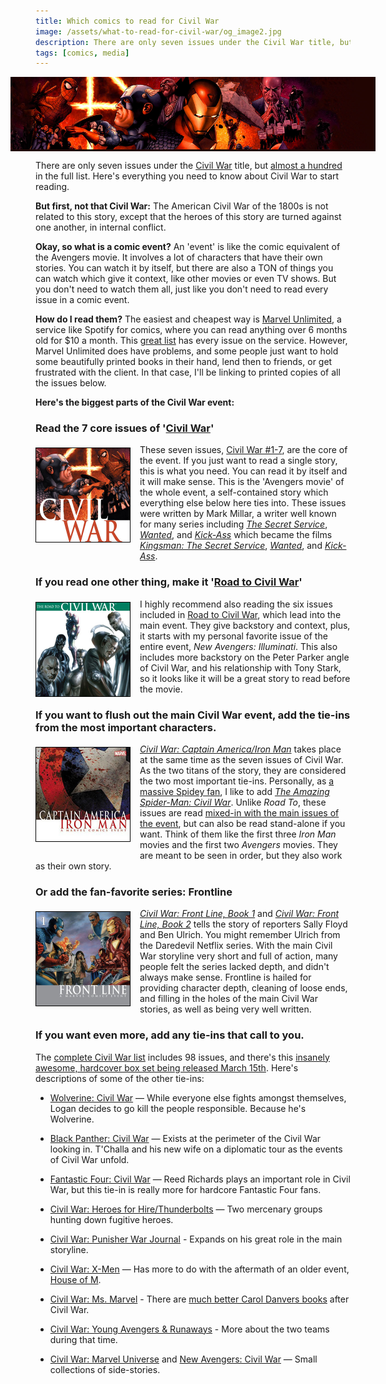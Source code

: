 ```yaml
---
title: Which comics to read for Civil War
image: /assets/what-to-read-for-civil-war/og_image2.jpg
description: There are only seven issues under the Civil War title, but almost a hundred in the full list. Here’s everything you need to know about Civil War to start reading.
tags: [comics, media]
---
```


<style>
#header-image {
  margin: 10px -40px;
  background-color: #200502;
}

#header-image,
#header-image img {
  max-height: 157px;
}

h3, .post-article {
    clear: both;
}

p img {
  float: left;
  max-height: 150px;
  border: 1px solid black;
  margin: 5px 15px 15px 0px;
}
</style>

<div id="header-image"><img src="/assets/what-to-read-for-civil-war/header.jpg" alt="Marvel's Civil War"></div>

There are only seven issues under the [Civil War](http://amzn.to/1pmqXPE) title, but [almost a hundred](http://marvel.com/comics/discover/114/civil-war-the-complete-event) in the full list. Here's everything you need to know about Civil War to start reading.

**But first, not that Civil War:** The American Civil War of the 1800s is not related to this story, except that the heroes of this story are turned against one another, in internal conflict.

**Okay, so what is a comic event?** An 'event' is like the comic equivalent of the Avengers movie. It involves a lot of characters that have their own stories. You can watch it by itself, but there are also a TON of things you can watch which give it context, like other movies or even TV shows. But you don't need to watch them all, just like you don't need to read every issue in a comic event.

**How do I read them?** The easiest and cheapest way is [Marvel Unlimited](http://marvel.com/comics/unlimited), a service like Spotify for comics, where you can read anything over 6 months old for $10 a month. This [great list](http://marvel.com/comics/discover/114/civil-war-the-complete-event) has every issue on the service. However, Marvel Unlimited does have problems, and some people just want to hold some beautifully printed books in their hand, lend then to friends, or get frustrated with the client. In that case, I'll be linking to printed copies of all the issues below.

**Here's the biggest parts of the Civil War event:**

### Read the 7 core issues of '[Civil War](http://amzn.to/1pmqXPE)'

[![Cover of Civil War #1](/assets/what-to-read-for-civil-war/cover_civil_war.jpg)](http://amzn.to/1pmqXPE) These seven issues, [Civil War #1-7](http://amzn.to/1pmqXPE), are the core of the event. If you just want to read a single story, this is what you need. You can read it by itself and it will make sense. This is the 'Avengers movie' of the whole event, a self-contained story which everything else below here ties into. These issues were written by Mark Millar, a writer well known for many series including *[The Secret Service](http://amzn.to/1pmsmWz)*, *[Wanted](http://amzn.to/1QMOORu)*, and *[Kick-Ass](http://amzn.to/1RdFDNb)* which became the films *[Kingsman: The Secret Service](http://amzn.to/1QMOMc9)*, *[Wanted](http://amzn.to/1RdFFVi)*, and *[Kick-Ass](http://amzn.to/1MennvA)*.

### If you read one other thing, make it '[Road to Civil War](http://amzn.to/1RdE3uK)'

[![Cover of Road to Civil War](/assets/what-to-read-for-civil-war/cover_road_to.jpg)](http://amzn.to/1RdE3uK) I highly recommend also reading the six issues included in [Road to Civil War](http://amzn.to/1RdE3uK), which lead into the main event. They give backstory and context, plus, it starts with my personal favorite issue of the entire event, *New Avengers: Illuminati*. This also includes more backstory on the Peter Parker angle of Civil War, and his relationship with Tony Stark, so it looks like it will be a great story to read before the movie.

### If you want to flush out the main Civil War event, add the tie-ins from the most important characters.

[![Cover of Civil War: Captain America/Iron Man](/assets/what-to-read-for-civil-war/cover_cap_iron.jpg)](http://amzn.to/1RdF0Dp) *[Civil War: Captain America/Iron Man](http://amzn.to/1RdF0Dp)* takes place at the same time as the seven issues of Civil War. As the two titans of the story, they are considered the two most important tie-ins. Personally, as [a massive Spidey fan](/articles/where-to-start-reading-spiderman/), I like to add *[The Amazing Spider-Man: Civil War](http://amzn.to/1RdDWzr)*. Unlike *Road To*, these issues are read [mixed-in with the main issues of the event](http://marvel.com/comics/discover/114/civil-war-the-complete-event), but can also be read stand-alone if you want. Think of them like the first three *Iron Man* movies and the first two *Avengers* movies. They are meant to be seen in order, but they also work as their own story.

### Or add the fan-favorite series: Frontline

[![Civil War: Front Line, Book 1](/assets/what-to-read-for-civil-war/cover_frontline.jpg)](http://amzn.to/1MemN14) *[Civil War: Front Line, Book 1](http://amzn.to/1MemN14)* and *[Civil War: Front Line, Book 2](http://amzn.to/1QMOgLq)* tells the story of reporters Sally Floyd and Ben Ulrich. You might remember Ulrich from the Daredevil Netflix series. With the main Civil War storyline very short and full of action, many people felt the series lacked depth, and didn't always make sense. Frontline is hailed for providing character depth, cleaning of loose ends, and filling in the holes of the main Civil War stories, as well as being very well written.

### If you want even more, add any tie-ins that call to you.

The [complete Civil War list](http://marvel.com/comics/discover/114/civil-war-the-complete-event) includes 98 issues, and there's this [insanely awesome, hardcover box set being released March 15th](http://amzn.to/1SJ7rrT). Here's descriptions of some of the other tie-ins:

- [Wolverine: Civil War](http://amzn.to/1RGlBVL) &mdash; While everyone else fights amongst themselves, Logan decides to go kill the people responsible. Because he's Wolverine.

- [Black Panther: Civil War](http://amzn.to/1WhuWXZ) &mdash; Exists at the perimeter of the Civil War looking in. T'Challa and his new wife on a diplomatic tour as the events of Civil War unfold.

- [Fantastic Four: Civil War](http://amzn.to/1LZ0DoH) &mdash; Reed Richards plays an important role in Civil War, but this tie-in is really more for hardcore Fantastic Four fans.

- [Civil War: Heroes for Hire/Thunderbolts](http://amzn.to/1LZ1S77) &mdash; Two mercenary groups hunting down fugitive heroes.

- [Civil War: Punisher War Journal](http://amzn.to/1RePqMB) - Expands on his great role in the main storyline.

- [Civil War: X-Men](http://amzn.to/1QPirme) &mdash; Has more to do with the aftermath of an older event, [House of M](http://amzn.to/1RdS3ES).

- [Civil War: Ms. Marvel](http://amzn.to/1LZ5hDd) - There are [much better Carol Danvers books](http://amzn.to/1MeDM3l) after Civil War.

- [Civil War: Young Avengers & Runaways](http://amzn.to/1RePjAO) - More about the two teams during that time.

- [Civil War: Marvel Universe](http://amzn.to/1LjeiXB) and [New Avengers: Civil War](http://amzn.to/1MeD6uO) &mdash; Small collections of side-stories.
